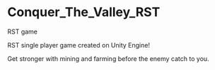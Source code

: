 # Conquer_The_Valley_RST
RST game

RST single player game created on Unity Engine!

Get stronger with mining and farming before the enemy catch to you.
